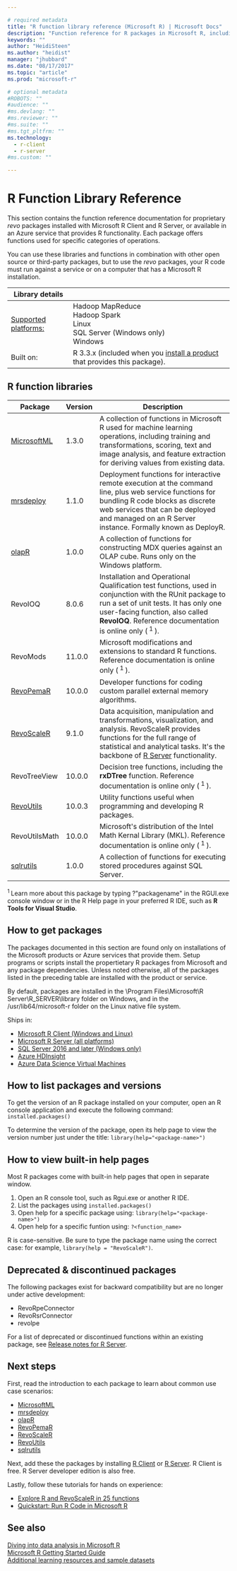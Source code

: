 ```yaml
---

# required metadata
title: "R function library reference (Microsoft R) | Microsoft Docs"
description: "Function reference for R packages in Microsoft R, including MicrosoftML, mrsdeploy, RevoScaleR, RevoPemaR, and others."
keywords: ""
author: "HeidiSteen"
ms.author: "heidist"
manager: "jhubbard"
ms.date: "08/17/2017"
ms.topic: "article"
ms.prod: "microsoft-r"

# optional metadata
#ROBOTS: ""
#audience: ""
#ms.devlang: ""
#ms.reviewer: ""
#ms.suite: ""
#ms.tgt_pltfrm: ""
ms.technology:
  - r-client
  - r-server
#ms.custom: ""

---
```


# R Function Library Reference

This section contains the function reference documentation for proprietary *revo* packages installed with Microsoft R Client and R Server, or available in an Azure service that provides R functionality. Each package offers functions used for specific categories of operations. 

You can use these libraries and functions in combination with other open source or third-party packages, but to use the *revo* packages, your R code must run against a service or on a computer that has a Microsoft R installation.

| Library details | |
|--------|-|
| [Supported platforms:](../../install/r-server-install-supported-platforms.md) | Hadoop MapReduce</br>Hadoop Spark</br>Linux</br> SQL Server (Windows only)</br>Windows|
| Built on: | R 3.3.x (included when you [install a product](#how-to-install) that provides this package). |

## R function libraries

|Package | Version | Description |
|--------|---------|-------------|
|[MicrosoftML](microsoftml/microsoftml-package.md) | 1.3.0  | A collection of functions in Microsoft R used for machine learning operations, including training and transformations, scoring, text and image analysis, and feature extraction for deriving values from existing data.|
|[mrsdeploy](mrsdeploy/mrsdeploy-package.md) | 1.1.0 | Deployment functions for interactive remote execution at the command line, plus web service functions for bundling R code blocks as discrete web services that can be deployed and managed on an R Server instance. Formally known as DeployR. |
|[olapR](olapr/olapr.md) | 1.0.0 | A collection of functions for constructing MDX queries against an OLAP cube. Runs only on the Windows platform.|
|RevoIOQ | 8.0.6 | Installation and Operational Qualification test functions, used in conjunction with the RUnit package to run a set of unit tests. It has only one user-facing function, also called **RevoIOQ**. Reference documentation is online only (<sup> 1 </sup>). |
|RevoMods | 11.0.0 | Microsoft modifications and extensions to standard R functions. Reference documentation is online only (<sup> 1 </sup>).  |
|[RevoPemaR](revopemar/pemar.md) | 10.0.0 | Developer functions for coding custom parallel external memory algorithms. |
|[RevoScaleR](revoscaler/revoscaler.md) | 9.1.0 | Data acquisition, manipulation and transformations, visualization, and analysis. RevoScaleR provides functions for the full range of statistical and analytical tasks. It's the backbone of [R Server](../what-is-microsoft-r-server.md) functionality. |
|RevoTreeView | 10.0.0 | Decision tree functions, including the **rxDTree** function. Reference documentation is online only (<sup> 1 </sup>). |
|[RevoUtils](revoutils/revoutils.md) | 10.0.3 | Utility functions useful when programming and developing R packages.|
|RevoUtilsMath | 10.0.0 | Microsoft's distribution of the Intel Math Kernal Library (MKL). Reference documentation is online only (<sup> 1 </sup>). |
|[sqlrutils](sqlrutils/sqlrutils.md) | 1.0.0 | A collection of functions for executing stored procedures against SQL Server.|

<sup> 1 </sup> Learn more about this package by typing ?"packagename" in the RGUI.exe console window or in the R Help page in your preferred R IDE, such as **R Tools for Visual Studio**.

<a name="how-to-install"></a>

## How to get packages

The packages documented in this section are found only on installations of the Microsoft products or Azure services that provide them. Setup programs or scripts install the propertietary R packages from Microsoft and any package dependencies. Unless noted otherwise, all of the packages listed in the preceding table are installed with the product or service.

By default, packages are installed in the \Program Files\Microsoft\R Server\R_SERVER\library folder on Windows, and in the /usr/lib64/microsoft-r folder on the Linux native file system.

Ships in: 
+ [Microsoft R Client (Windows and Linux)](../r-client/what-is-microsoft-r-client.md) 
+ [Microsoft R Server (all platforms)](../what-is-microsoft-r-server.md)   
+ [SQL Server 2016 and later (Windows only)](https://docs.microsoft.com/sql/advanced-analytics/getting-started-with-machine-learning-services)   
+ [Azure HDInsight](https://docs.microsoft.com/azure/hdinsight/hdinsight-hadoop-r-server-get-started)  
+ [Azure Data Science Virtual Machines](https://docs.microsoft.com/azure/machine-learning/machine-learning-data-science-provision-vm)  

## How to list packages and versions

To get the version of an R package installed on your computer, open an R console application and execute the following command: `installed.packages()`

To determine the version of the package, open its help page to view the version number just under the title: `library(help="<package-name>")`

## How to view built-in help pages

Most R packages come with built-in help pages that open in separate window.

1. Open an R console tool, such as Rgui.exe or another R IDE.
2. List the packages using `installed.packages()`
3. Open help for a specific package using: `library(help="<package-name>")`
4. Open help for a specific funtion using: `?<function_name>`

R is case-sensitive. Be sure to type the package name using the correct case: for example, `library(help = "RevoScaleR")`.

## Deprecated & discontinued packages

The following packages exist for backward compatibility but are no longer under active development:

* RevoRpeConnector
* RevoRsrConnector
* revolpe

For a list of deprecated or discontinued functions within an existing package, see [Release notes for R Server](../resources-deprecated-features.md).

## Next steps

First, read the introduction to each package to learn about common use case scenarios:

+ [MicrosoftML](microsoftml/microsoftml-package.md) 
+ [mrsdeploy](mrsdeploy/mrsdeploy-package.md)   
+ [olapR](olapr/olapr.md)   
+ [RevoPemaR](revopemar/pemar.md)   
+ [RevoScaleR](revoscaler/revoscaler.md)  
+ [RevoUtils](revoutils/revoutils.md)   
+ [sqlrutils](sqlrutils/sqlrutils.md)   

Next, add these the packages by installing [R Client](../r-client/what-is-microsoft-r-client.md) or [R Server](../what-is-microsoft-r-server.md). R Client is free. R Server developer edition is also free.

Lastly, follow these tutorials for hands on experience:

+ [Explore R and RevoScaleR in 25 functions](../r/tutorial-r-to-revoscaler.md)  
+ [Quickstart: Run R Code in Microsoft R](../r/quickstart-run-r-code.md)

## See also

 [Diving into data analysis in Microsoft R](../r/how-to-introduction.md)     
 [Microsoft R Getting Started Guide](../microsoft-r-getting-started.md)   
 [Additional learning resources and sample datasets](../resources-more.md)  
 
 
